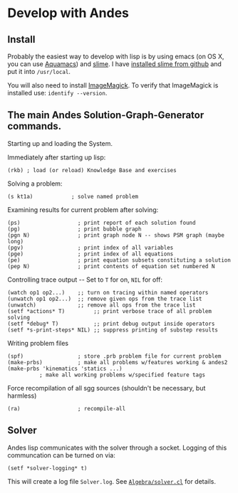 # Develop with Andes #

## Install ##

Probably the easiest way to develop with lisp is by using
emacs (on OS X, you can use [Aquamacs](http://aquamacs.org)) and [slime](https://common-lisp.net/project/slime/).
I have 
[installed slime from github](https://common-lisp.net/project/slime/doc/html/Installation.html#Installing-from-Git)
and put it into `/usr/local`.

You will also need to install [ImageMagick](http://www.imagemagick.org).
To verify that ImageMagick is installed use:  `identify --version`.



## The main Andes Solution-Graph-Generator commands. ##

Starting up and loading the System.

Immediately after starting up lisp:

    (rkb) ; load (or reload) Knowledge Base and exercises

Solving a problem:

    (s kt1a)            ; solve named problem

Examining results for current problem after solving:

    (ps)                  ; print report of each solution found 
    (pg)                  ; print bubble graph	
    (pgn N)               ; print graph node N -- shows PSM graph (maybe long) 
    (pgv)                 ; print index of all variables
    (pge)                 ; print index of all equations 
    (pe)                  ; print equation subsets constituting a solution
    (pep N)               ; print contents of equation set numbered N
  
Controlling trace output -- Set to `T` for on, `NIL` for off:
  
    (watch op1 op2...)    ;; turn on tracing within named operators
    (unwatch op1 op2...)  ;; remove given ops from the trace list
    (unwatch)             ;; remove all ops from the trace list
    (setf *actions* T)         ;; print verbose trace of all problem solving
    (setf *debug* T)           ;; print debug output inside operators
    (setf *s-print-steps* NIL) ;; suppress printing of substep results

Writing problem files

    (spf)                 ; store .prb problem file for current problem
    (make-prbs)           ; make all problems w/features working & andes2
    (make-prbs 'kinematics 'statics ...) 
			  ; make all working problems w/specified feature tags

Force recompilation of all sgg sources (shouldn't be necessary, but
harmless)

    (ra)                  ; recompile-all

## Solver ##

Andes lisp communicates with the solver through a socket.
Logging of this communcation can be turned on via:

    (setf *solver-logging* t)

This will create a log file `Solver.log`.
See [`Algebra/solver.cl`](../Algebra/solver.cl) for details.
